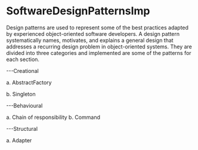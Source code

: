 # SoftwareDesignPatternsImp

Design patterns are used to represent some of the best practices adapted by experienced object-oriented software developers. A design pattern systematically names, motivates, and explains a general design that addresses a recurring design problem in object-oriented systems. They are divided into three categories and implemented are some of the patterns for each section.

---Creational

a. AbstractFactory

b. Singleton

---Behavioural

a. Chain of responsibility
b. Command

---Structural

a. Adapter
